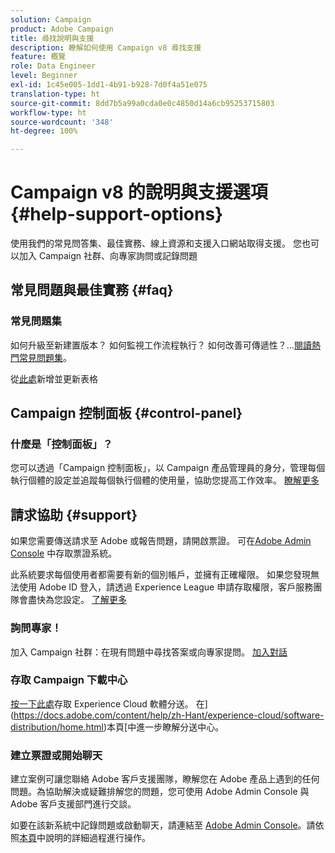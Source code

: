 ```yaml
---
solution: Campaign
product: Adobe Campaign
title: 尋找說明與支援
description: 瞭解如何使用 Campaign v8 尋找支援
feature: 概覽
role: Data Engineer
level: Beginner
exl-id: 1c45e005-1dd1-4b91-b928-7d0f4a51e075
translation-type: ht
source-git-commit: 8dd7b5a99a0cda0e0c4850d14a6cb95253715803
workflow-type: ht
source-wordcount: '348'
ht-degree: 100%

---
```


# Campaign v8 的說明與支援選項 {#help-support-options}

使用我們的常見問答集、最佳實務、線上資源和支援入口網站取得支援。 您也可以加入 Campaign 社群、向專家詢問或記錄問題

## 常見問題與最佳實務 {#faq}

### 常見問題集

如何升級至新建置版本？ 如何監視工作流程執行？ 如何改善可傳遞性？…[閱讀熱門常見問題集](campaign-faq.md)。

從[此處](https://experienceleague.adobe.com/docs/campaign-classic/using/getting-started/support.html?lang=zh-Hant#faq)新增並更新表格

## Campaign 控制面板 {#control-panel}

### 什麼是「控制面板」？

您可以透過「Campaign 控制面板」，以 Campaign 產品管理員的身分，管理每個執行個體的設定並追蹤每個執行個體的使用量，協助您提高工作效率。
[瞭解更多](../config/self-service.md)

## 請求協助 {#support}

如果您需要傳送請求至 Adobe 或報告問題，請開啟票證。 可在[Adobe Admin Console](https://adminConsole.adobe.com/overview) 中存取票證系統。

此系統要求每個使用者都需要有新的個別帳戶，並擁有正確權限。 如果您發現無法使用 Adobe ID 登入，請透過 Experience League 申請存取權限，客戶服務團隊會盡快為您設定。 [了解更多](https://helpx.adobe.com/tw/enterprise/using/support-for-experience-cloud.html)

### 詢問專家！

加入 Campaign 社群：在現有問題中尋找答案或向專家提問。 [加入對話](https://experienceleaguecommunities.adobe.cadobe-campaign-classic/ct-p/adobe-campaign-classic-community)

### 存取 Campaign 下載中心

[按一下此處](https://experience.adobe.com/#/downloads/content/software-distribution/en/campaign.html)存取 Experience Cloud 軟體分送。
在](https://docs.adobe.com/content/help/zh-Hant/experience-cloud/software-distribution/home.html)本頁[中進一步瞭解分送中心。

### 建立票證或開始聊天

建立案例可讓您聯絡 Adobe 客戶支援團隊，瞭解您在 Adobe 產品上遇到的任何問題。為協助解決或疑難排解您的問題，您可使用 Adobe Admin Console 與 Adobe 客戶支援部門進行交談。

如要在該新系統中記錄問題或啟動聊天，請連結至 [Adobe Admin Console](https://adminConsole.adobe.com/overview)。請依照[本頁](https://helpx.adobe.com/tw/enterprise/using/support-for-experience-cloud.html)中說明的詳細過程進行操作。
